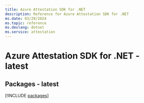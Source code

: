 ```yaml
---
title: Azure Attestation SDK for .NET
description: Reference for Azure Attestation SDK for .NET
ms.date: 03/29/2024
ms.topic: reference
ms.devlang: dotnet
ms.service: attestation
---
```

# Azure Attestation SDK for .NET - latest
## Packages - latest
[!INCLUDE [packages](attestation-index.md)]